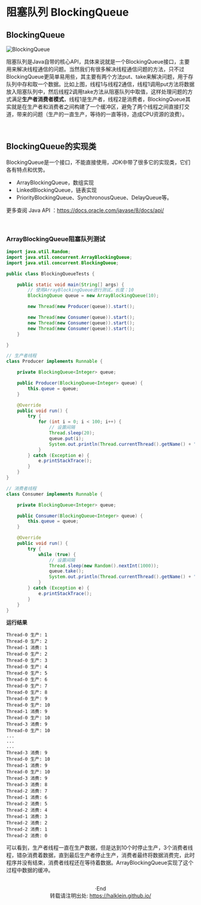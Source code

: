# 阻塞队列 BlockingQueue


<!--more-->

## BlockingQueue

![BlockingQueue](https://i.loli.net/2020/02/01/YD12so6nTyWihrx.png)

阻塞队列是Java自带的核心API，具体来说就是一个BlockingQueue接口，主要用来解决线程通信的问题。当然我们有很多解决线程通信问题的方法，只不过BlockingQueue更简单易用些，其主要有两个方法put、take来解决问题，用于存队列中存和取一个数据。比如上图，线程1与线程2通信，线程1调用put方法将数据放入阻塞队列中，然后线程2调用take方法从阻塞队列中取值，这样处理问题的方式满足**生产者消费者模式**，线程1是生产者，线程2是消费者，BlockingQueue其实就是在生产者和消费者之间构建了一个缓冲区，避免了两个线程之间直接打交道，带来的问题（生产的一直生产，等待的一直等待，造成CPU资源的浪费）。

</br>

## BlockingQueue的实现类

BlockingQueue是一个接口，不能直接使用，JDK中带了很多它的实现类，它们各有特点和优势。

- ​	ArrayBlockingQueue，数组实现
- ​	LinkedBlockingQueue，链表实现
- ​	PriorityBlockingQueue、SynchronousQueue、DelayQueue等。

更多查阅 Java API ：https://docs.oracle.com/javase/8/docs/api/

</br>

### ArrayBlockingQueue阻塞队列测试

```java
import java.util.Random;
import java.util.concurrent.ArrayBlockingQueue;
import java.util.concurrent.BlockingQueue;

public class BlockingQueueTests {

    public static void main(String[] args) {
        // 使用ArrayBlockingQueue进行测试，长度：10
        BlockingQueue queue = new ArrayBlockingQueue(10);

        new Thread(new Producer(queue)).start();

        new Thread(new Consumer(queue)).start();
        new Thread(new Consumer(queue)).start();
        new Thread(new Consumer(queue)).start();
    }

}

// 生产者线程
class Producer implements Runnable {

    private BlockingQueue<Integer> queue;

    public Producer(BlockingQueue<Integer> queue) {
        this.queue = queue;
    }

    @Override
    public void run() {
        try {
            for (int i = 0; i < 100; i++) {
                // 设置间隔
                Thread.sleep(20);
                queue.put(i);
                System.out.println(Thread.currentThread().getName() + " 生产: " + queue.size());
            }
        } catch (Exception e) {
            e.printStackTrace();
        }
    }
}

// 消费者线程
class Consumer implements Runnable {

    private BlockingQueue<Integer> queue;

    public Consumer(BlockingQueue<Integer> queue) {
        this.queue = queue;
    }

    @Override
    public void run() {
        try {
            while (true) {
                // 设置间隔
                Thread.sleep(new Random().nextInt(1000));
                queue.take();
                System.out.println(Thread.currentThread().getName() + " 消费: " + queue.size());
            }
        } catch (Exception e) {
            e.printStackTrace();
        }
    }
}
```

**运行结果**

```properties
Thread-0 生产: 1
Thread-0 生产: 2
Thread-1 消费: 1
Thread-0 生产: 2
Thread-0 生产: 3
Thread-0 生产: 4
Thread-0 生产: 5
Thread-0 生产: 6
Thread-0 生产: 7
Thread-0 生产: 8
Thread-0 生产: 9
Thread-0 生产: 10
Thread-1 消费: 9
Thread-0 生产: 10
Thread-3 消费: 9
Thread-0 生产: 10
...
...
...
Thread-3 消费: 9
Thread-0 生产: 10
Thread-1 消费: 9
Thread-0 生产: 10
Thread-3 消费: 9
Thread-3 消费: 8
Thread-2 消费: 7
Thread-1 消费: 6
Thread-2 消费: 5
Thread-2 消费: 4
Thread-1 消费: 3
Thread-2 消费: 2
Thread-2 消费: 1
Thread-2 消费: 0
```

可以看到，生产者线程一直在生产数据，但是达到10个时停止生产，3个消费者线程，错杂消费着数据，直到最后生产者停止生产，消费者最终将数据消费完，此时程序并没有结束，消费者线程还在等待着数据。ArrayBlockingQueue实现了这个过程中数据的缓冲。



</br>

<center> ·End </center>
<center> 转载请注明出处: <a href="https://halklein.github.io/">https://halklein.github.io/</a> </center>
